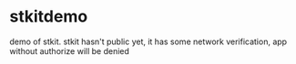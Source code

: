 stkitdemo
=========

demo of stkit. stkit hasn't public yet, it has some network verification, app without authorize will be denied
